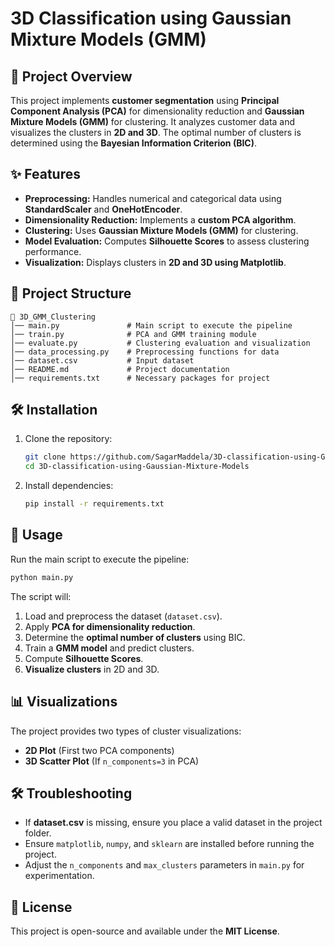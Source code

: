 # 3D Classification using Gaussian Mixture Models (GMM)

## 📌 Project Overview

This project implements **customer segmentation** using **Principal Component Analysis (PCA)** for dimensionality reduction and **Gaussian Mixture Models (GMM)** for clustering. It analyzes customer data and visualizes the clusters in **2D and 3D**. The optimal number of clusters is determined using the **Bayesian Information Criterion (BIC)**.

## ✨ Features

- **Preprocessing:** Handles numerical and categorical data using **StandardScaler** and **OneHotEncoder**.
- **Dimensionality Reduction:** Implements a **custom PCA algorithm**.
- **Clustering:** Uses **Gaussian Mixture Models (GMM)** for clustering.
- **Model Evaluation:** Computes **Silhouette Scores** to assess clustering performance.
- **Visualization:** Displays clusters in **2D and 3D using Matplotlib**.

## 📂 Project Structure

```
📁 3D_GMM_Clustering
│── main.py               # Main script to execute the pipeline
│── train.py              # PCA and GMM training module
│── evaluate.py           # Clustering evaluation and visualization
│── data_processing.py    # Preprocessing functions for data
│── dataset.csv           # Input dataset
│── README.md             # Project documentation
│── requirements.txt      # Necessary packages for project 
```

## 🛠 Installation

1. Clone the repository:
   ```bash
   git clone https://github.com/SagarMaddela/3D-classification-using-Gaussian-Mixture-Models.git
   cd 3D-classification-using-Gaussian-Mixture-Models
   ```
2. Install dependencies:
   ```bash
   pip install -r requirements.txt
   ```

## 🚀 Usage

Run the main script to execute the pipeline:

```bash
python main.py
```

The script will:

1. Load and preprocess the dataset (`dataset.csv`).
2. Apply **PCA for dimensionality reduction**.
3. Determine the **optimal number of clusters** using BIC.
4. Train a **GMM model** and predict clusters.
5. Compute **Silhouette Scores**.
6. **Visualize clusters** in 2D and 3D.

## 📊 Visualizations

The project provides two types of cluster visualizations:

- **2D Plot** (First two PCA components)
- **3D Scatter Plot** (If `n_components=3` in PCA)

## 🛠 Troubleshooting

- If **dataset.csv** is missing, ensure you place a valid dataset in the project folder.
- Ensure `matplotlib`, `numpy`, and `sklearn` are installed before running the project.
- Adjust the `n_components` and `max_clusters` parameters in `main.py` for experimentation.

## 📜 License

This project is open-source and available under the **MIT License**.


